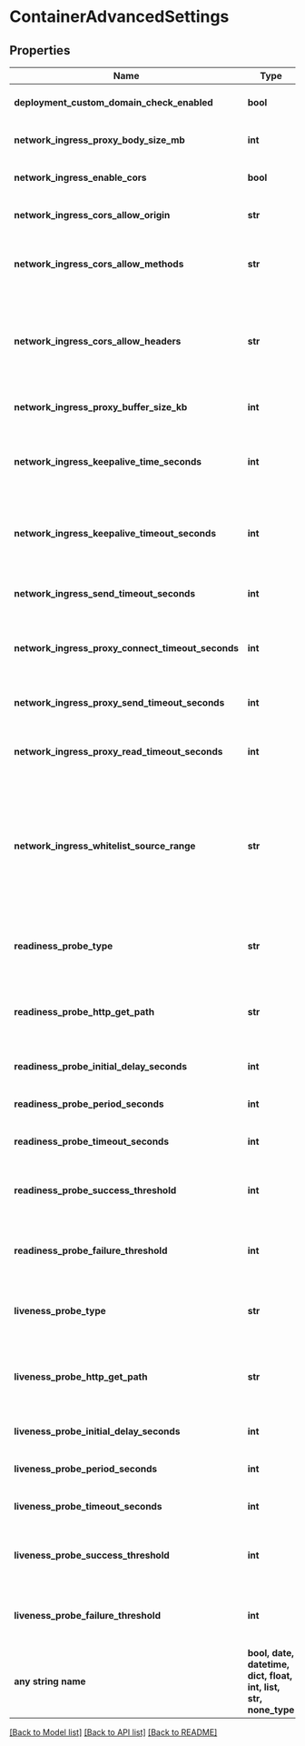 # ContainerAdvancedSettings


## Properties
Name | Type | Description | Notes
------------ | ------------- | ------------- | -------------
**deployment_custom_domain_check_enabled** | **bool** | disable custom domain check when deploying an application | [optional]  if omitted the server will use the default value of True
**network_ingress_proxy_body_size_mb** | **int** |  | [optional]  if omitted the server will use the default value of 100
**network_ingress_enable_cors** | **bool** |  | [optional]  if omitted the server will use the default value of False
**network_ingress_cors_allow_origin** | **str** |  | [optional]  if omitted the server will use the default value of "*"
**network_ingress_cors_allow_methods** | **str** |  | [optional]  if omitted the server will use the default value of "GET, PUT, POST, DELETE, PATCH, OPTIONS"
**network_ingress_cors_allow_headers** | **str** |  | [optional]  if omitted the server will use the default value of "DNT,Keep-Alive,User-Agent,X-Requested-With,If-Modified-Since,Cache-Control,Content-Type,Range,Authorization"
**network_ingress_proxy_buffer_size_kb** | **int** | header buffer size used while reading response header from upstream | [optional]  if omitted the server will use the default value of 4
**network_ingress_keepalive_time_seconds** | **int** | Limits the maximum time (in seconds) during which requests can be processed through one keepalive connection | [optional]  if omitted the server will use the default value of 3600
**network_ingress_keepalive_timeout_seconds** | **int** | Sets a timeout (in seconds) during which an idle keepalive connection to an upstream server will stay open. | [optional]  if omitted the server will use the default value of 60
**network_ingress_send_timeout_seconds** | **int** | Sets a timeout (in seconds) for transmitting a response to the client | [optional]  if omitted the server will use the default value of 60
**network_ingress_proxy_connect_timeout_seconds** | **int** | Sets a timeout (in seconds) for establishing a connection to a proxied server | [optional]  if omitted the server will use the default value of 60
**network_ingress_proxy_send_timeout_seconds** | **int** | Sets a timeout (in seconds) for transmitting a request to the proxied server | [optional]  if omitted the server will use the default value of 60
**network_ingress_proxy_read_timeout_seconds** | **int** | Sets a timeout (in seconds) for reading a response from the proxied server | [optional]  if omitted the server will use the default value of 60
**network_ingress_whitelist_source_range** | **str** | list of source ranges to allow access to ingress proxy.  This property can be used to whitelist source IP ranges for ingress proxy. The value is a comma separated list of CIDRs, e.g. 10.0.0.0/24,172.10.0.1 To allow all source ranges, set 0.0.0.0/0.  | [optional]  if omitted the server will use the default value of "0.0.0.0/0"
**readiness_probe_type** | **str** | &#x60;NONE&#x60; disable readiness probe &#x60;TCP&#x60; enable TCP readiness probe &#x60;HTTP&#x60; enable HTTP readiness probe  | [optional]  if omitted the server will use the default value of "TCP"
**readiness_probe_http_get_path** | **str** | HTTP GET path to check status (must returns 2xx E.g \&quot;/healtz\&quot;) - only usable with TYPE &#x3D; HTTP | [optional]  if omitted the server will use the default value of "/"
**readiness_probe_initial_delay_seconds** | **int** | Delay before liveness probe is initiated | [optional]  if omitted the server will use the default value of 30
**readiness_probe_period_seconds** | **int** | How often to perform the probe | [optional]  if omitted the server will use the default value of 10
**readiness_probe_timeout_seconds** | **int** | When the probe times out | [optional]  if omitted the server will use the default value of 1
**readiness_probe_success_threshold** | **int** | Minimum consecutive successes for the probe to be considered successful after having failed. | [optional]  if omitted the server will use the default value of 1
**readiness_probe_failure_threshold** | **int** | Minimum consecutive failures for the probe to be considered failed after having succeeded. | [optional]  if omitted the server will use the default value of 3
**liveness_probe_type** | **str** | &#x60;NONE&#x60; disable liveness probe &#x60;TCP&#x60; enable TCP liveness probe &#x60;HTTP&#x60; enable HTTP liveness probe  | [optional]  if omitted the server will use the default value of "TCP"
**liveness_probe_http_get_path** | **str** | HTTP GET path to check status (must returns 2xx E.g \&quot;/healtz\&quot;) - only usable with TYPE &#x3D; HTTP | [optional]  if omitted the server will use the default value of "/"
**liveness_probe_initial_delay_seconds** | **int** | Delay before liveness probe is initiated | [optional]  if omitted the server will use the default value of 30
**liveness_probe_period_seconds** | **int** | How often to perform the probe | [optional]  if omitted the server will use the default value of 10
**liveness_probe_timeout_seconds** | **int** | When the probe times out | [optional]  if omitted the server will use the default value of 5
**liveness_probe_success_threshold** | **int** | Minimum consecutive successes for the probe to be considered successful after having failed. | [optional]  if omitted the server will use the default value of 1
**liveness_probe_failure_threshold** | **int** | Minimum consecutive failures for the probe to be considered failed after having succeeded. | [optional]  if omitted the server will use the default value of 3
**any string name** | **bool, date, datetime, dict, float, int, list, str, none_type** | any string name can be used but the value must be the correct type | [optional]

[[Back to Model list]](../README.md#documentation-for-models) [[Back to API list]](../README.md#documentation-for-api-endpoints) [[Back to README]](../README.md)


